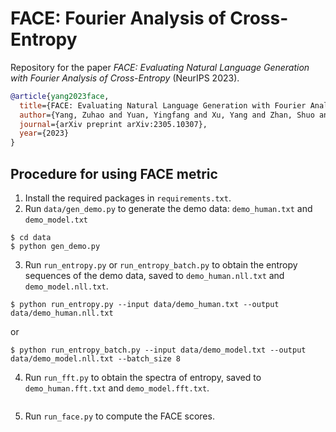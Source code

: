# FACE: Fourier Analysis of Cross-Entropy
Repository for the paper *FACE: Evaluating Natural Language Generation with
Fourier Analysis of Cross-Entropy* (NeurIPS 2023). 

```bibtex
@article{yang2023face,
  title={FACE: Evaluating Natural Language Generation with Fourier Analysis of Cross-Entropy},
  author={Yang, Zuhao and Yuan, Yingfang and Xu, Yang and Zhan, Shuo and Bai, Huajun and Chen, Kefan},
  journal={arXiv preprint arXiv:2305.10307},
  year={2023}
}
```

## Procedure for using FACE metric
1. Install the required packages in `requirements.txt`.
2. Run `data/gen_demo.py` to generate the demo data: `demo_human.txt` and `demo_model.txt`
```console
$ cd data
$ python gen_demo.py
```
3. Run `run_entropy.py` or `run_entropy_batch.py` to obtain the entropy sequences of the demo data, saved to `demo_human.nll.txt` and `demo_model.nll.txt`.
```console
$ python run_entropy.py --input data/demo_human.txt --output data/demo_human.nll.txt 
```
or
```console
$ python run_entropy_batch.py --input data/demo_model.txt --output data/demo_model.nll.txt --batch_size 8
```
4. Run `run_fft.py` to obtain the spectra of entropy, saved to `demo_human.fft.txt` and `demo_model.fft.txt`.
```console
```
5. Run `run_face.py` to compute the FACE scores.
```console
```